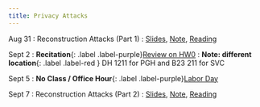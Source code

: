 ```yaml
---
title: Privacy Attacks
---
```


Aug 31
: Reconstruction Attacks (Part 1)
  : [Slides](https://drive.google.com/file/d/1-IIke-ScwLo_99Gg-oV7Q7KOQjFgtdfO/view?usp=sharing), [Note](https://drive.google.com/file/d/1-J8F8i43gwFMi80yf-X84ljWZ1MhEupj/view?usp=sharing), [Reading](https://queue.acm.org/detail.cfm?id=3295691)

Sept 2
: **Recitation**{: .label .label-purple}[Review on HW0](https://www.overleaf.com/read/xbjtjjcpwtft)
: **Note: different location**{: .label .label-red } DH 1211 for PGH and B23 211 for SVC

Sept 5
: **No Class / Office Hour**{: .label .label-purple}[Labor Day](https://www.history.com/topics/holidays/labor-day-1)

Sept 7
: Reconstruction Attacks (Part 2)
  : [Slides](https://drive.google.com/file/d/1-J_TrGUKR8nsin-3Yn7jt60EcvJlWGuR/view?usp=sharing), [Note](https://drive.google.com/file/d/1-J8F8i43gwFMi80yf-X84ljWZ1MhEupj/view?usp=sharing), [Reading](https://differentialprivacy.org/diffix-attack/)

